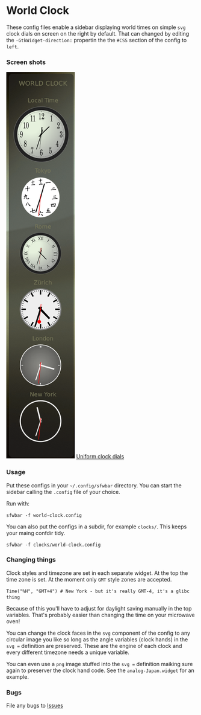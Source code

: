 # World Clock

These config files enable a sidebar displaying world times on simple 
`svg` clock dials on screen on the right by default. That can changed by
editing the `-GtkWidget-direction:` propertin the the `#CSS` section of
the config to `left`.

### Screen shots

![Assorted clock dials](./wc-assorted.png) [Uniform clock dials](./wc-uniform.png)

### Usage

Put these configs in your `~/.config/sfwbar` directory. You can start the
sidebar calling the `.config` file of your choice.

Run with:

```
sfwbar -f world-clock.config
```

You can also put the configs in a subdir, for example `clocks/`. This keeps your
maing confdir tidy.

```
sfwbar -f clocks/world-clock.config

```

### Changing things

Clock styles and timezone are set in each separate widget. At the top the
time zone is set. At the moment only `GMT` style zones are accepted.

```
Time("%H", "GMT+4") # New York - but it's really GMT-4, it's a glibc thing

```

Because of this you'll have to adjust for daylight saving manually in
the top variables. That's probably easier than changing the time on your
microwave oven!

You can change the clock faces in the `svg` component of the config to any
circular image you like so long as the angle variables (clock hands) in
the `svg =` definition are preserved. These are the engine of each clock
and every different timezone needs a unique variable.

You can even use a `png` image stuffed into the `svg =` definition maiking
sure again to preserver the clock hand code. See the `analog-Japan.widget`
for an example.

### Bugs

File any bugs to [Issues](https://github.com/01micko/sfwbar-configs/issues)
